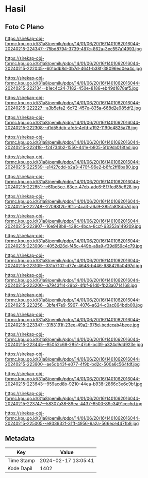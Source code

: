 # Hasil

## Foto C Plano

https://sirekap-obj-formc.kpu.go.id/31a8/pemilu/pdpr/14/01/06/20/16/1401062016044-20240215-224347--75bd8794-3739-487c-862a-3ec557a14993.jpg

https://sirekap-obj-formc.kpu.go.id/31a8/pemilu/pdpr/14/01/06/20/16/1401062016044-20240215-222045--601bdb8d-0b7d-464f-b38f-38096ed0ea4c.jpg

https://sirekap-obj-formc.kpu.go.id/31a8/pemilu/pdpr/14/01/06/20/16/1401062016044-20240215-222134--b1ec4c24-7182-450e-8186-eb49d1878af5.jpg

https://sirekap-obj-formc.kpu.go.id/31a8/pemilu/pdpr/14/01/06/20/16/1401062016044-20240215-222227--a3b5efa2-6c72-457e-835a-668d2e985df2.jpg

https://sirekap-obj-formc.kpu.go.id/31a8/pemilu/pdpr/14/01/06/20/16/1401062016044-20240215-222308--d1d55dcb-afe5-4efd-a192-1190e4825a78.jpg

https://sirekap-obj-formc.kpu.go.id/31a8/pemilu/pdpr/14/01/06/20/16/1401062016044-20240215-222418--f24734b2-1550-441e-b805-5fb9da018fad.jpg

https://sirekap-obj-formc.kpu.go.id/31a8/pemilu/pdpr/14/01/06/20/16/1401062016044-20240215-222539--e1427cdd-b2a3-470f-96e2-b6fc2ff8ba80.jpg

https://sirekap-obj-formc.kpu.go.id/31a8/pemilu/pdpr/14/01/06/20/16/1401062016044-20240215-222651--e61bc5ee-63ee-47eb-adc6-8f7fed85e628.jpg

https://sirekap-obj-formc.kpu.go.id/31a8/pemilu/pdpr/14/01/06/20/16/1401062016044-20240215-222748--27098f2b-9f1c-4ca3-a6a9-3851a8f8d57d.jpg

https://sirekap-obj-formc.kpu.go.id/31a8/pemilu/pdpr/14/01/06/20/16/1401062016044-20240215-222907--16e948b8-438c-4bca-8ccf-63353a149209.jpg

https://sirekap-obj-formc.kpu.go.id/31a8/pemilu/pdpr/14/01/06/20/16/1401062016044-20240215-223006--4052d26d-f45c-449b-a8a9-f39d659c4c79.jpg

https://sirekap-obj-formc.kpu.go.id/31a8/pemilu/pdpr/14/01/06/20/16/1401062016044-20240215-223109--331b7102-d77e-4648-b446-988429a0497d.jpg

https://sirekap-obj-formc.kpu.go.id/31a8/pemilu/pdpr/14/01/06/20/16/1401062016044-20240215-223200--a7943f14-29b2-4fbf-91d0-fb23a0714168.jpg

https://sirekap-obj-formc.kpu.go.id/31a8/pemilu/pdpr/14/01/06/20/16/1401062016044-20240215-223256--3bfe47e9-5967-4076-a624-c0ac864bdb00.jpg

https://sirekap-obj-formc.kpu.go.id/31a8/pemilu/pdpr/14/01/06/20/16/1401062016044-20240215-223347--3153191f-23ee-49a2-975d-bcdccab4bece.jpg

https://sirekap-obj-formc.kpu.go.id/31a8/pemilu/pdpr/14/01/06/20/16/1401062016044-20240215-223445--95052c68-2851-47c6-bc39-a324c9dd923e.jpg

https://sirekap-obj-formc.kpu.go.id/31a8/pemilu/pdpr/14/01/06/20/16/1401062016044-20240215-223600--ae5db43f-e077-4f9b-bd2c-500a6c564fdf.jpg

https://sirekap-obj-formc.kpu.go.id/31a8/pemilu/pdpr/14/01/06/20/16/1401062016044-20240215-223643--959acd8b-9210-44ea-b938-2866c3e6c9bf.jpg

https://sirekap-obj-formc.kpu.go.id/31a8/pemilu/pdpr/14/01/06/20/16/1401062016044-20240215-223747--58307a38-89ea-4437-8500-89c3491cec5d.jpg

https://sirekap-obj-formc.kpu.go.id/31a8/pemilu/pdpr/14/01/06/20/16/1401062016044-20240215-225005--e803932f-31ff-4956-9a2a-566ece447fb9.jpg


## Metadata

| Key        | Value               |
| ---------- | ------------------- |
| Time Stamp | 2024-02-17 13:05:41 |
| Kode Dapil | 1402                |



